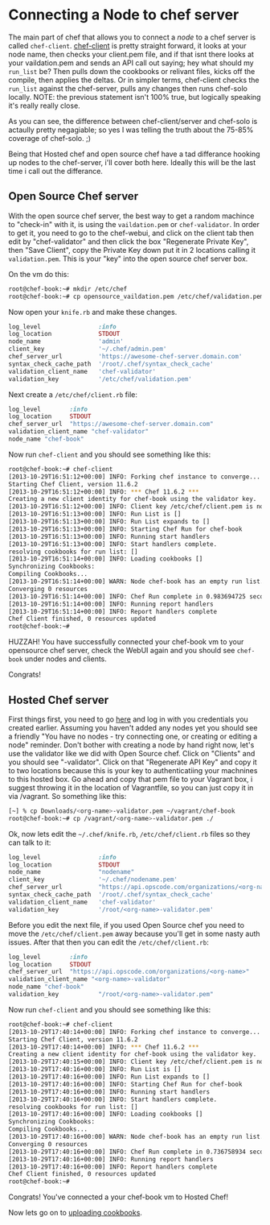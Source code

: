 # Connecting a Node to chef server

The main part of chef that allows you to connect a _node_ to a chef server is called `chef-client`. [chef-client](http://docs.opscode.com/chef_client.html) is pretty straight forward, it looks at your node name, then checks your client.pem file, and if that isnt there looks at your vaildation.pem and sends an API call out saying; hey what should my `run_list` be? Then pulls down the cookbooks or relivant files, kicks off the compile, then applies the deltas. Or in simpler terms, chef-client checks the `run_list` against the chef-server, pulls any changes then runs chef-solo locally. NOTE: the previous statement isn't 100% true, but logically speaking it's really really close.

As you can see, the difference between chef-client/server and chef-solo is actaully pretty negagiable; so yes I was telling the truth about the 75-85% coverage of chef-solo. ;)

Being that Hosted chef and open source chef have a tad differance hooking up nodes to the chef-server, i'll cover both here. Ideally this will be the last time i call out the differance.

## Open Source Chef server

With the open source chef server, the best way to get a random machince to "check-in" with it, is using the `vaildation.pem` or `chef-validator`. In order to get it, you need to go to the chef-webui, and click on the client tab  then edit by "chef-validator" and then click the box "Regenerate Private Key", then "Save Client", copy the Private Key down put it in 2 locations calling it `validation.pem`. This is your "key" into the open source chef server box.

On the vm do this:
```bash
root@chef-book:~# mkdir /etc/chef
root@chef-book:~# cp opensource_vaildation.pem /etc/chef/validation.pem
```
Now open your `knife.rb` and make these changes.

```ruby
log_level                :info
log_location             STDOUT
node_name                'admin'
client_key               '~/.chef/admin.pem'
chef_server_url          'https://awesome-chef-server.domain.com'
syntax_check_cache_path  '/root/.chef/syntax_check_cache'
validation_client_name   'chef-validator'
validation_key           '/etc/chef/validation.pem'
```
Next create a `/etc/chef/client.rb` file:
```ruby
log_level        :info
log_location     STDOUT
chef_server_url  "https://awesome-chef-server.domain.com"
validation_client_name "chef-validator"
node_name "chef-book"
```
Now run `chef-client` and you should see something like this:
```bash
root@chef-book:~# chef-client
[2013-10-29T16:51:12+00:00] INFO: Forking chef instance to converge...
Starting Chef Client, version 11.6.2
[2013-10-29T16:51:12+00:00] INFO: *** Chef 11.6.2 ***
Creating a new client identity for chef-book using the validator key.
[2013-10-29T16:51:12+00:00] INFO: Client key /etc/chef/client.pem is not present - registering
[2013-10-29T16:51:13+00:00] INFO: Run List is []
[2013-10-29T16:51:13+00:00] INFO: Run List expands to []
[2013-10-29T16:51:13+00:00] INFO: Starting Chef Run for chef-book
[2013-10-29T16:51:13+00:00] INFO: Running start handlers
[2013-10-29T16:51:13+00:00] INFO: Start handlers complete.
resolving cookbooks for run list: []
[2013-10-29T16:51:14+00:00] INFO: Loading cookbooks []
Synchronizing Cookbooks:
Compiling Cookbooks...
[2013-10-29T16:51:14+00:00] WARN: Node chef-book has an empty run list.
Converging 0 resources
[2013-10-29T16:51:14+00:00] INFO: Chef Run complete in 0.983694725 seconds
[2013-10-29T16:51:14+00:00] INFO: Running report handlers
[2013-10-29T16:51:14+00:00] INFO: Report handlers complete
Chef Client finished, 0 resources updated
root@chef-book:~#
```

HUZZAH! You have successfully connected your chef-book vm to your opensource chef server, check the WebUI again and you should see `chef-book` under nodes and clients.

Congrats!


## Hosted Chef server

First things first, you need to go [here](https://manage.opscode.com/login) and log in with you credentials you created earlier. Assuming you haven't added any nodes yet you should see a friendly "You have no nodes - try connecting one, or creating or editing a node" reminder. Don't bother with creating a node by hand right now, let's use the validator like we did with Open Source chef. Click on "Clients" and you should see "<your-org-name>-validator". Click on that "Regenerate API Key" and copy it to two locations because this is your key to authenticatiing your machnines to this hosted box.
Go ahead and copy that pem file to your Vagrant box, i suggest throwing it in the location of Vagrantfile, so you can just copy it in via /vagrant. So something like this:
```bash
[~] % cp Downloads/<org-name>-validator.pem ~/vagrant/chef-book
root@chef-book:~# cp /vagrant/<org-name>-validator.pem ./
```
Ok, now lets edit the `~/.chef/knife.rb`, `/etc/chef/client.rb` files so they can talk to it:
```ruby
log_level                :info
log_location             STDOUT
node_name                "nodename"
client_key               '~/.chef/nodename.pem'
chef_server_url          "https://api.opscode.com/organizations/<org-name>"
syntax_check_cache_path  '/root/.chef/syntax_check_cache'
validation_client_name   'chef-validator'
validation_key           '/root/<org-name>-validator.pem'
```

Before you edit the next file, if you used Open Source chef you need to move the `/etc/chef/client.pem` away because you'll get in some nasty auth issues. After that then you can edit the `/etc/chef/client.rb`:
```ruby
log_level        :info
log_location     STDOUT
chef_server_url  "https://api.opscode.com/organizations/<org-name>"
validation_client_name "<org-name>-validator"
node_name "chef-book"
validation_key           "/root/<org-name>-validator.pem"
```
Now run `chef-client` and you should see something like this:
```bash
root@chef-book:~# chef-client
[2013-10-29T17:40:14+00:00] INFO: Forking chef instance to converge...
Starting Chef Client, version 11.6.2
[2013-10-29T17:40:14+00:00] INFO: *** Chef 11.6.2 ***
Creating a new client identity for chef-book using the validator key.
[2013-10-29T17:40:15+00:00] INFO: Client key /etc/chef/client.pem is not present - registering
[2013-10-29T17:40:16+00:00] INFO: Run List is []
[2013-10-29T17:40:16+00:00] INFO: Run List expands to []
[2013-10-29T17:40:16+00:00] INFO: Starting Chef Run for chef-book
[2013-10-29T17:40:16+00:00] INFO: Running start handlers
[2013-10-29T17:40:16+00:00] INFO: Start handlers complete.
resolving cookbooks for run list: []
[2013-10-29T17:40:16+00:00] INFO: Loading cookbooks []
Synchronizing Cookbooks:
Compiling Cookbooks...
[2013-10-29T17:40:16+00:00] WARN: Node chef-book has an empty run list.
Converging 0 resources
[2013-10-29T17:40:16+00:00] INFO: Chef Run complete in 0.736758934 seconds
[2013-10-29T17:40:16+00:00] INFO: Running report handlers
[2013-10-29T17:40:16+00:00] INFO: Report handlers complete
Chef Client finished, 0 resources updated
root@chef-book:~#
```
Congrats! You've connected a your chef-book vm to Hosted Chef!

Now lets go on to [uploading cookbooks](../part4/12-uploading-running-chef-client.md).


